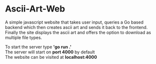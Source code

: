 # Ascii-Art-Web
A simple javascript website that takes user input, queries a Go based backend which then creates ascii art and sends it back to the frontend. Finally the site displays the ascii art and offers the option to download as multiple file types.

To start the server type **'go run .'** <br/>
The server will start on **port 4000** by default <br/>
The website can be visited at **localhost:4000**
